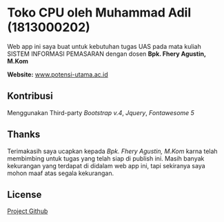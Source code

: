 # Toko CPU oleh Muhammad Adil (1813000202)

Web app ini saya buat untuk kebutuhan tugas UAS pada mata kuliah SISTEM INFORMASI PEMASARAN dengan dosen **Bpk. Fhery Agustin, M.Kom**

**Website:**
www.potensi-utama.ac.id

## Kontribusi

Menggunakan Third-party _Bootstrap v.4_, _Jquery_, _Fontawesome 5_

## Thanks

Terimakasih saya ucapkan kepada _Bpk. Fhery Agustin, M.Kom_ karna telah membimbing untuk tugas yang telah siap di publish ini. Masih banyak kekurangan yang terdapat di didalam web app ini, tapi sekiranya saya mohon maaf atas segala kekurangan.

## License

[Project Github](https://github.com/iniadil/tokocpu)

